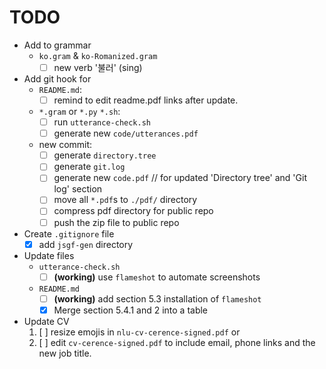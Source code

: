 # TODO
- Add to grammar
  - `ko.gram` & `ko-Romanized.gram`
    - [ ] new verb '불러' (sing)
- Add git hook for
  - `README.md`:
    - [ ] remind to edit readme.pdf links after update.
  - `*.gram` or `*.py` `*.sh`:
    - [ ] run `utterance-check.sh`
    - [ ] generate new `code/utterances.pdf`
  - new commit:
    - [ ] generate `directory.tree`
    - [ ] generate `git.log`
    - [ ] generate new `code.pdf` // for updated 'Directory tree' and 'Git log' section
    - [ ] move all `*.pdf`s to `./pdf/` directory
    - [ ] compress pdf directory for public repo
    - [ ] push the zip file to public repo
- Create `.gitignore` file
  - [x] add `jsgf-gen` directory
- Update files
  - `utterance-check.sh`
    - [ ] **(working)** use `flameshot` to automate screenshots
  - `README.md`
    - [ ] **(working)** add section 5.3 installation of `flameshot`
    - [x] Merge section 5.4.1 and 2 into a table
- Update CV
  1. [ ] resize emojis in `nlu-cv-cerence-signed.pdf` or
  2. [ ] edit `cv-cerence-signed.pdf` to include email, phone links and the new job title.